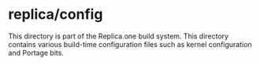 replica/config
==============

This directory is part of the Replica.one build system. This directory contains various build-time configuration files such as kernel configuration and Portage bits.
